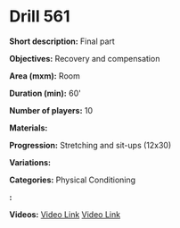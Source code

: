 # Drill 561

**Short description:**
Final part

**Objectives:**
Recovery and compensation

**Area (mxm):**
Room

**Duration (min):**
60'

**Number of players:**
10

**Materials:**


**Progression:**
Stretching and sit-ups (12x30)

**Variations:**


**Categories:**
Physical Conditioning

**:**


**Videos:**
[Video Link](https://www.youtube.com/embed/txtBL306Ei0)
[Video Link](https://www.youtube.com/embed/5QxQoNPYNEM)

